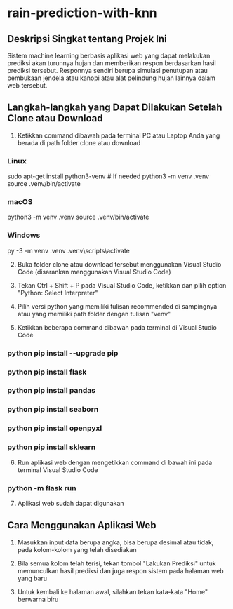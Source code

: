 # rain-prediction-with-knn

## Deskripsi Singkat tentang Projek Ini

Sistem machine learning berbasis aplikasi web yang dapat melakukan prediksi akan turunnya hujan dan memberikan respon berdasarkan hasil prediksi tersebut. Responnya sendiri berupa simulasi penutupan atau pembukaan jendela atau kanopi atau alat pelindung hujan lainnya dalam web tersebut.

## Langkah-langkah yang Dapat Dilakukan Setelah Clone atau Download

1. Ketikkan command dibawah pada terminal PC atau Laptop Anda yang berada di path folder clone atau download

### Linux

sudo apt-get install python3-venv # If needed
python3 -m venv .venv
source .venv/bin/activate

### macOS

python3 -m venv .venv
source .venv/bin/activate

### Windows

py -3 -m venv .venv
.venv\scripts\activate

2. Buka folder clone atau download tersebut menggunakan Visual Studio Code (disarankan menggunakan Visual Studio Code)

3. Tekan Ctrl + Shift + P pada Visual Studio Code, ketikkan dan pilih option "Python: Select Interpreter"

4. Pilih versi python yang memiliki tulisan recommended di sampingnya atau yang memiliki path folder dengan tulisan "venv"

5. Ketikkan beberapa command dibawah pada terminal di Visual Studio Code

### python pip install --upgrade pip

### python pip install flask

### python pip install pandas

### python pip install seaborn

### python pip install openpyxl

### python pip install sklearn

6. Run aplikasi web dengan mengetikkan command di bawah ini pada terminal Visual Studio Code

### python -m flask run

7. Aplikasi web sudah dapat digunakan

## Cara Menggunakan Aplikasi Web

1. Masukkan input data berupa angka, bisa berupa desimal atau tidak, pada kolom-kolom yang telah disediakan

2. Bila semua kolom telah terisi, tekan tombol "Lakukan Prediksi" untuk memunculkan hasil prediksi dan juga respon sistem pada halaman web yang baru

3. Untuk kembali ke halaman awal, silahkan tekan kata-kata "Home" berwarna biru
